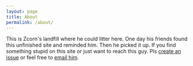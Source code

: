 ```yaml
---
layout: page
title: About
permalink: /about/
---
```


This is Zcorn's landfill where he could litter here. 
One day his friends found this unfinished site and reminded him. 
Then he picked it up. 
If you find something stupid on this site or just want to reach this guy. 
Pls [create an issue](https://github.com/zcorn2017/zcorn2017.github.io/issues/new/choose) or feel free to [email him](mailto://yumingzhou@link.cuhk.edu.cn).
